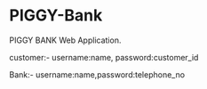# PIGGY-Bank
PIGGY BANK Web Application.

customer:-
        username:name, password:customer_id

Bank:-
      username:name,password:telephone_no
